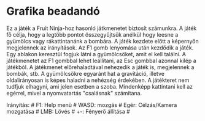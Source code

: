 # Grafika beadandó
Ez a játék a Fruit Ninja-hoz hasonló játkmenetet biztosít számunkra. A játék fő célja, hogy a legtöbb pontot összegyűjtsük anélkül hogy leesne a gyümölcs vagy rákattintanánk a bombára.
A játék kezdete előtt a képernyőn megjelennek az irányítások. Az F1 gomb lenyomása után kezdődik a játék. Egy ablakon keresztül fogjuk látni a gyümölcsöket, amit el kell találni.
A játékmenetet az F1 gombbal lehet leállítani, az Esc gombbal azonnal kilép a játékból. A játékmenet előrehaladtával nehezedik a játék is, megjelennek a bombák, stb.
A gyümölcsökre egyaránt hat a gravitáció, illetve oldalirányosan is képes haladni a nehézség érdekében. A játékteret nem tudfjuk elhagyni, ami jelen esetben a szoba.
Mindenképp kattintani kell az egérrel, mivel a nyomvatartás "csalásnak" számítana.

Irányítás: #
F1: Help menü #
WASD: mozgás #
Egér: Célzás/Kamera mozgatása #
LMB: Lövés #
+-: Fényerő állítása #
